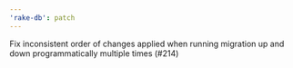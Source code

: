 ```yaml
---
'rake-db': patch
---
```


Fix inconsistent order of changes applied when running migration up and down programmatically multiple times (#214)
